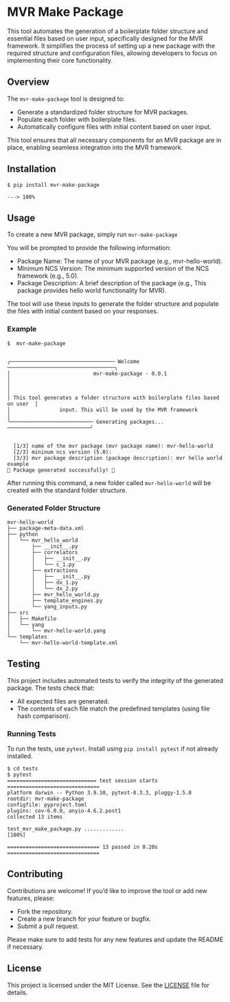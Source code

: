 # MVR Make Package

This tool automates the generation of a boilerplate folder structure and essential files based on user input, specifically designed for the MVR framework. It simplifies the process of setting up a new package with the required structure and configuration files, allowing developers to focus on implementing their core functionality.

## Overview

The `mvr-make-package` tool is designed to:

- Generate a standardized folder structure for MVR packages.
- Populate each folder with boilerplate files.
- Automatically configure files with initial content based on user input.

This tool ensures that all necessary components for an MVR package are in place, enabling seamless integration into the MVR framework.

## Installation

<!-- termynal -->
```console
$ pip install mvr-make-package

---> 100%
```

## Usage

To create a new MVR package, simply run `mvr-make-package`

You will be prompted to provide the following information:

- Package Name: The name of your MVR package (e.g., mvr-hello-world).
- Minimum NCS Version: The minimum supported version of the NCS framework (e.g., 5.0).
- Package Description: A brief description of the package (e.g., This package provides hello world functionality for MVR).

The tool will use these inputs to generate the folder structure and populate the files with initial content based on your responses.

### Example

```console
$  mvr-make-package


╭────────────────────────────────── Welcome ───────────────────────────────────╮
│                           mvr-make-package - 0.0.1                           │
│                                                                              │
│ This tool generates a folder structure with boilerplate files based on user  │
│                input. This will be used by the MVR framework                 │
╰─────────────────────────── Generating packages... ───────────────────────────╯


  [1/3] name of the mvr package (mvr package name): mvr-hello-world
  [2/3] mininum ncs version (5.0): 
  [3/3] mvr package description (package description): mvr hello world example
🎉 Package generated successfully! 🎉
```

After running this command, a new folder called `mvr-hello-world` will be created with the standard folder structure.

### Generated Folder Structure

```console
mvr-hello-world
├── package-meta-data.xml
├── python
│   └── mvr_hello_world
│       ├── __init__.py
│       ├── correlators
│       │   ├── __init__.py
│       │   └── c_1.py
│       ├── extractions
│       │   ├── __init__.py
│       │   ├── dx_1.py
│       │   └── dx_2.py
│       ├── mvr_hello_world.py
│       ├── template_engines.py
│       └── yang_inputs.py
├── src
│   ├── Makefile
│   └── yang
│       └── mvr-hello-world.yang
└── templates
    └── mvr-hello-world-template.xml
```

## Testing

This project includes automated tests to verify the integrity of the generated package. The tests check that:

- All expected files are generated.
- The contents of each file match the predefined templates (using file hash comparison).

### Running Tests

To run the tests, use `pytest`. Install using `pip install pytest` if not already installed.

<!-- termynal -->
```console
$ cd tests
$ pytest
============================= test session starts ==============================
platform darwin -- Python 3.9.10, pytest-8.3.3, pluggy-1.5.0
rootdir: mvr-make-package
configfile: pyproject.toml
plugins: cov-6.0.0, anyio-4.6.2.post1
collected 13 items                                                             

test_mvr_make_package.py .............                                   [100%]

============================== 13 passed in 0.20s ==============================
```

## Contributing

Contributions are welcome! If you’d like to improve the tool or add new features, please:

- Fork the repository.
- Create a new branch for your feature or bugfix.
- Submit a pull request.

Please make sure to add tests for any new features and update the README if necessary.

## License

This project is licensed under the MIT License. See the [LICENSE](https://github.com/leninkhaidem/mvr-make-package/blob/main/LICENSE) file for details.
